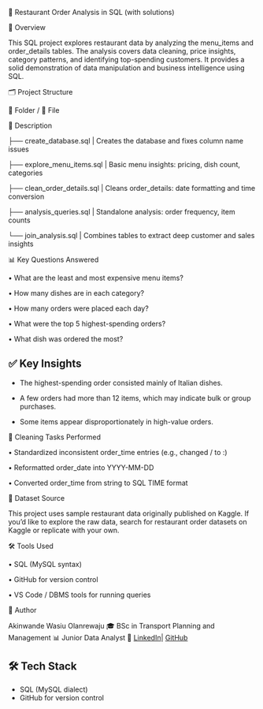 
🧾 Restaurant Order Analysis in SQL (with solutions)

📌 Overview

This SQL project explores restaurant data by analyzing the menu_items and order_details tables. The analysis covers data cleaning, price insights, category patterns, and identifying top-spending customers. It provides a solid demonstration of data manipulation and business intelligence using SQL.




🗂 Project Structure

📁 Folder / 📄 File

🧾 Description


├── create_database.sql     | Creates the database and fixes column name issues

├── explore_menu_items.sql  | Basic menu insights: pricing, dish count, categories

├── clean_order_details.sql | Cleans order_details: date formatting and time conversion

├── analysis_queries.sql    |  Standalone analysis: order frequency, item counts

└── join_analysis.sql       | Combines tables to extract deep customer and sales insights



📊 Key Questions Answered

• What are the least and most expensive menu items?

• How many dishes are in each category?

• How many orders were placed each day?

• What were the top 5 highest-spending orders?

• What dish was ordered the most?
 


## ✅ Key Insights

- The highest-spending order consisted mainly of Italian dishes.
 
- A few orders had more than 12 items, which may indicate bulk or group purchases.
  
- Some items appear disproportionately in high-value orders.

🧼 Cleaning Tasks Performed

• Standardized inconsistent order_time entries (e.g., changed / to :)

• Reformatted order_date into YYYY-MM-DD

• Converted order_time from string to SQL TIME format

🔗 Dataset Source

This project uses sample restaurant data originally published on Kaggle.
If you’d like to explore the raw data, search for restaurant order datasets on Kaggle or replicate with your own.

🛠 Tools Used

• SQL (MySQL syntax)

• GitHub for version control

• VS Code / DBMS tools for running queries

👤 Author

Akinwande Wasiu Olanrewaju
🎓 BSc in Transport Planning and Management
📊 Junior Data Analyst
🔗 [LinkedIn](https://www.linkedin.com/in/akinwande-wasiu-b49b62327)| [GitHub](https://github.com/wandewise)

## 🛠 Tech Stack
- SQL (MySQL dialect)
- GitHub for version control







